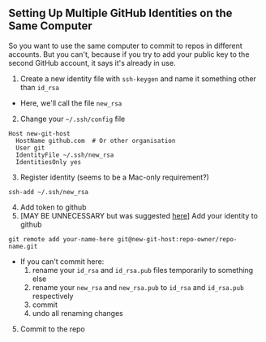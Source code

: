 ## Setting Up Multiple GitHub Identities on the Same Computer

So you want to use the same computer to commit to repos in different accounts. But you can't, because if you try to add your public key to the second GitHub account, it says it's already in use.

1. Create a new identity file with `ssh-keygen` and name it something other than `id_rsa`
  - Here, we'll call the file `new_rsa` 
2. Change your `~/.ssh/config` file
```
Host new-git-host
  HostName github.com  # Or other organisation
  User git
  IdentityFile ~/.ssh/new_rsa
  IdentitiesOnly yes
```
3. Register identity (seems to be a Mac-only requirement?)
```
ssh-add ~/.ssh/new_rsa
```
4. Add token to github
5. [MAY BE UNNECESSARY but was suggested [here](https://stackoverflow.com/questions/7927750/specify-an-ssh-key-for-git-push-for-a-given-domain)] Add your identity to github
```
git remote add your-name-here git@new-git-host:repo-owner/repo-name.git
```
  - If you can't commit here:
      1. rename your `id_rsa` and `id_rsa.pub` files temporarily to something else
      2. rename your `new_rsa` and `new_rsa.pub` to `id_rsa` and `id_rsa.pub` respectively
      3. commit
      4. undo all renaming changes
5. Commit to the repo
